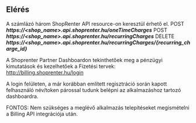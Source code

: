 ## Elérés

A számlázó három ShopRenter API resource-on keresztül érhető el.
POST _**https://<shop_name>.api.shoprenter.hu/oneTimeCharges**_
POST _**https://<shop_name>.api.shoprenter.hu/recurringCharges**_
DELETE _**https://<shop_name>.api.shoprenter.hu/recurringCharges/{recurring_charge_id}**_

A Shoprenter Partner Dashboardon tekinthetőek meg a pénzügyi kimutatások és kezelhetőek a Fizetési tervek:
http://billing.shoprenter.hu/login

A login felületen, a már korábban említett regisztráció során kapott felhasználó név/token párossal tudunk belépni az alkalmazáshoz tartozó dashboardra.

FONTOS: Nem szükséges a meglévő alkalmazás telepítéseket megismételni a Billing API integrációja után.